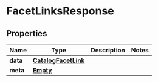
# FacetLinksResponse

## Properties
Name | Type | Description | Notes
------------ | ------------- | ------------- | -------------
**data** | [**CatalogFacetLink**](CatalogFacetLink.md) |  | 
**meta** | [**Empty**](Empty.md) |  | 



